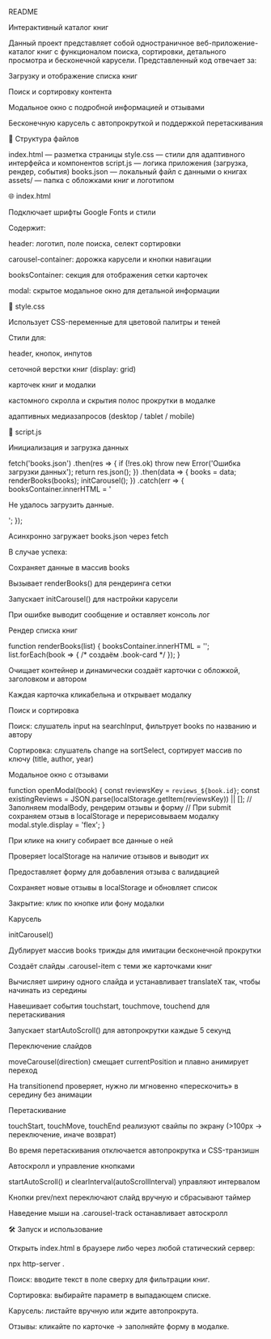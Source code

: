 README

Интерактивный каталог книг

Данный проект представляет собой одностраничное веб-приложение-каталог книг с функционалом поиска, сортировки, детального просмотра и бесконечной карусели. Представленный код отвечает за:

Загрузку и отображение списка книг

Поиск и сортировку контента

Модальное окно с подробной информацией и отзывами

Бесконечную карусель с автопрокруткой и поддержкой перетаскивания

🧩 Структура файлов

index.html    — разметка страницы
style.css     — стили для адаптивного интерфейса и компонентов
script.js     — логика приложения (загрузка, рендер, события)
books.json    — локальный файл с данными о книгах
assets/       — папка с обложками книг и логотипом

🌐 index.html

Подключает шрифты Google Fonts и стили

Содержит:

header: логотип, поле поиска, селект сортировки

carousel-container: дорожка карусели и кнопки навигации

booksContainer: секция для отображения сетки карточек

modal: скрытое модальное окно для детальной информации

🎨 style.css

Использует CSS-переменные для цветовой палитры и теней

Стили для:

header, кнопок, инпутов

сеточной верстки книг (display: grid)

карточек книг и модалки

кастомного скролла и скрытия полос прокрутки в модалке

адаптивных медиазапросов (desktop / tablet / mobile)

🚀 script.js

Инициализация и загрузка данных

fetch('books.json')
  .then(res => {
    if (!res.ok) throw new Error('Ошибка загрузки данных');
    return res.json();
  })
  .then(data => { books = data; renderBooks(books); initCarousel(); })
  .catch(err => { booksContainer.innerHTML = '<p>Не удалось загрузить данные.</p>'; });

Асинхронно загружает books.json через fetch

В случае успеха:

Сохраняет данные в массив books

Вызывает renderBooks() для рендеринга сетки

Запускает initCarousel() для настройки карусели

При ошибке выводит сообщение и оставляет консоль лог

Рендер списка книг

function renderBooks(list) {
  booksContainer.innerHTML = '';
  list.forEach(book => { /* создаём .book-card */ });
}

Очищает контейнер и динамически создаёт карточки с обложкой, заголовком и автором

Каждая карточка кликабельна и открывает модалку

Поиск и сортировка

Поиск: слушатель input на searchInput, фильтрует books по названию и автору

Сортировка: слушатель change на sortSelect, сортирует массив по ключу (title, author, year)

Модальное окно с отзывами

function openModal(book) {
  const reviewsKey = `reviews_${book.id}`;
  const existingReviews = JSON.parse(localStorage.getItem(reviewsKey)) || [];
  // Заполняем modalBody, рендерим отзывы и форму
  // При submit сохраняем отзыв в localStorage и перерисовываем модалку
  modal.style.display = 'flex';
}

При клике на книгу собирает все данные о ней

Проверяет localStorage на наличие отзывов и выводит их

Предоставляет форму для добавления отзыва с валидацией

Сохраняет новые отзывы в localStorage и обновляет список

Закрытие: клик по кнопке или фону модалки

Карусель

initCarousel()

Дублирует массив books трижды для имитации бесконечной прокрутки

Создаёт слайды .carousel-item с теми же карточками книг

Вычисляет ширину одного слайда и устанавливает translateX так, чтобы начинать из середины

Навешивает события touchstart, touchmove, touchend для перетаскивания

Запускает startAutoScroll() для автопрокрутки каждые 5 секунд

Переключение слайдов

moveCarousel(direction) смещает currentPosition и плавно анимирует переход

На transitionend проверяет, нужно ли мгновенно «перескочить» в середину без анимации

Перетаскивание

touchStart, touchMove, touchEnd реализуют свайпы по экрану (>100px → переключение, иначе возврат)

Во время перетаскивания отключается автопрокрутка и CSS-транзишн

Автоскролл и управление кнопками

startAutoScroll() и clearInterval(autoScrollInterval) управляют интервалом

Кнопки prev/next переключают слайд вручную и сбрасывают таймер

Наведение мыши на .carousel-track останавливает автоскролл

🛠 Запуск и использование

Открыть index.html в браузере либо через любой статический сервер:

npx http-server .

Поиск: вводите текст в поле сверху для фильтрации книг.

Сортировка: выбирайте параметр в выпадающем списке.

Карусель: листайте вручную или ждите автопрокрута.

Отзывы: кликайте по карточке → заполняйте форму в модалке.
